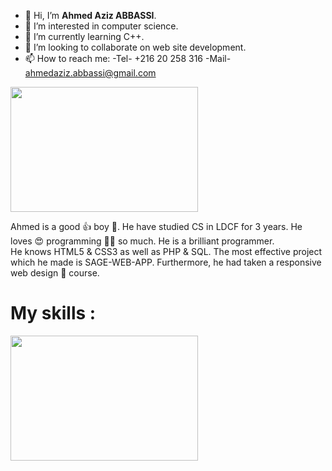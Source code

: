 - 👋 Hi, I’m <strong>Ahmed Aziz ABBASSI</strong>.
- 👀 I’m interested in computer science. 
- 🌱 I’m currently learning C++.
- 💞️ I’m looking to collaborate on web site development.
- 📫 How to reach me: -Tel- +216 20 258 316 -Mail- ahmedaziz.abbassi@gmail.com

<img style="width: 300px; height: 200px; text-align: center;" src="https://user-images.githubusercontent.com/77698923/174256531-2689492a-bbc9-49dc-aeb0-5964685361ab.png">

<!--   ![image](https://user-images.githubusercontent.com/77698923/174256531-2689492a-bbc9-49dc-aeb0-5964685361ab.png) -->

Ahmed is a good 👍 boy 👦.
He have studied CS in LDCF for 3 years.
He loves 😍 programming 👨‍💻 so much.
He is a brilliant programmer.</br>
He knows HTML5 & CSS3 as well as PHP & SQL. The most effective project which he made is SAGE-WEB-APP. Furthermore, he had taken a responsive web design 🎨 course.

<h1>My skills :</h1>

<img style="width: 300px; height: 200px;" src="https://user-images.githubusercontent.com/77698923/174256464-e00c2c6e-e9ee-4090-a879-be86bfc61c04.png">


<!-- <div style="width: 300px; height: 200px;">
  ![image](https://user-images.githubusercontent.com/77698923/174256464-e00c2c6e-e9ee-4090-a879-be86bfc61c04.png)
</div> -->

<!---
ahmed-99882/ahmed-99882 is a ✨ special ✨ repository because its `README.md` (this file) appears on your GitHub profile.
You can click the Preview link to take a look at your changes.
--->
